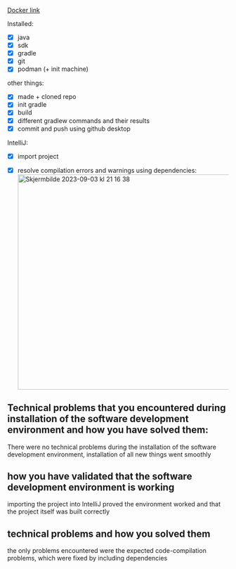 [Docker link](https://hub.docker.com/r/hesol/dat250)


Installed:
- [x] java
- [x] sdk
- [x] gradle
- [x] git
- [x] podman (+ init machine)

other things:
- [x] made + cloned repo
- [x] init gradle
- [x] build
- [x] different gradlew commands and their results
- [x] commit and push using github desktop
      
IntelliJ:
- [x] import project
- [x] resolve compilation errors and warnings using dependencies:
    <img width="490" alt="Skjermbilde 2023-09-03 kl  21 16 38" src="https://github.com/h586613/a1dat250/assets/54099085/e5370c8f-7b94-4715-b30c-58d0cf29004a">





## Technical problems that you encountered during installation of the software development environment and how you have solved them:
There were no technical problems during the installation of the software development environment, installation of all new things went smoothly

## how you have validated that the software development environment is working
importing the project into IntelliJ proved the environment worked and that the project itself was built correctly

## technical problems and how you solved them
the only problems encountered were the expected code-compilation problems, which were fixed by including dependencies



